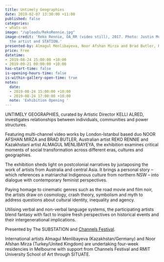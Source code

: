 ```yaml
---
title: Untimely Geographies
date: 2019-02-07 13:30:00 +11:00
published: false
categories:
- whats-on
image: "/uploads/RekoRennie.jpg"
image-credit: 'Reko Rennie, OA_RR (video still), 2017. Photo: Justin McManus. Courtesy
  the artist and STATION.'
presented-by: Almagul Menlibayeva, Noor Afshan Mirza and Brad Butler, Reko Rennie
price: Free
datetime:
- 2019-08-24 15:00:00 +10:00
- 2019-09-21 00:00:00 +10:00
has-start-time: false
is-opening-hours-time: false
is-within-gallery-open-time: true
notes:
  date:
  - 2019-08-24 15:00:00 +10:00
  - 2019-08-24 17:00:00 +10:00
  note: 'Exhibition Opening '
---
```


UNTIMELY GEOGRAPHIES, curated by Artistic Director KELLI ALRED, investigates relationships between individuals, communities and power structures.

Featuring multi-channel video works by London-Istanbul based duo NOOR AFSHAN MIRZA and BRAD BUTLER,  Australian artist REKO RENNIE and Kazakhstani artist ALMAGUL MENLIBAYEYA, the exhibition examines critical moments of social transformation across different eras, cultures and geographies.

The exhibition sheds light on postcolonial narratives by juxtaposing the work of artists from Australia and central Asia. It brings a personal story – which references a matriarchal Indigenous culture from northern NSW – into dialogue with contemporary feminist perspectives.

Paying homage to cinematic genres such as the road movie and film noir, the artists draw on cosmology, crash theory, symbolism and myth to address questions about cultural identity, inequality and agency.

Utilising verbal and non-verbal language systems, the participating artists blend fantasy with fact to inspire fresh perspectives on historical events and their intergenerational implications.

Presented by The SUBSTATION and [Channels Festival](http://www.channelsfestival.net.au).

International artists Almagul Menlibayeva (Kazakhstan/Germany) and Noor Afshan Mirza (Turkey/United Kingdom) are undertaking four-week residencies in Melbourne with support from Channels Festival and RMIT University School of Art through SITUATE.